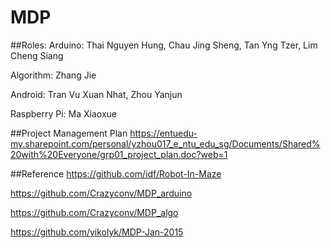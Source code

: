 # MDP
##Roles:
  Arduino: Thai Nguyen Hung, Chau Jing Sheng, Tan Yng Tzer, Lim Cheng Siang
  
  Algorithm: Zhang Jie
  
  Android: Tran Vu Xuan Nhat, Zhou Yanjun
  
  Raspberry Pi: Ma Xiaoxue

##Project Management Plan
  https://entuedu-my.sharepoint.com/personal/yzhou017_e_ntu_edu_sg/Documents/Shared%20with%20Everyone/grp01_project_plan.doc?web=1
  
##Reference
  https://github.com/idf/Robot-In-Maze
  
  https://github.com/Crazyconv/MDP_arduino
  
  https://github.com/Crazyconv/MDP_algo
  
  https://github.com/yikolyk/MDP-Jan-2015
  
  
